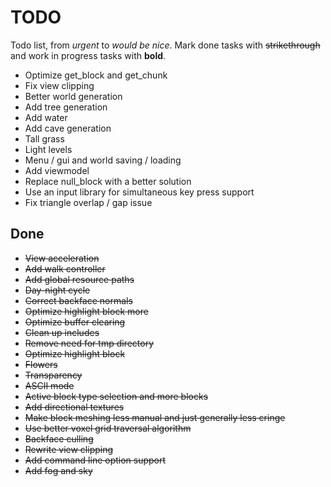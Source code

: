 # TODO
Todo list, from *urgent* to *would be nice*. Mark done tasks with ~~strikethrough~~
and work in progress tasks with **bold**.

- Optimize get_block and get_chunk
- Fix view clipping
- Better world generation
- Add tree generation
- Add water
- Add cave generation
- Tall grass
- Light levels
- Menu / gui and world saving / loading
- Add viewmodel
- Replace null_block with a better solution
- Use an input library for simultaneous key press support
- Fix triangle overlap / gap issue

## Done
- ~~View acceleration~~
- ~~Add walk controller~~
- ~~Add global resource paths~~
- ~~Day-night cycle~~
- ~~Correct backface normals~~
- ~~Optimize highlight block more~~
- ~~Optimize buffer clearing~~
- ~~Clean up includes~~
- ~~Remove need for tmp directory~~
- ~~Optimize highlight block~~
- ~~Flowers~~
- ~~Transparency~~
- ~~ASCII mode~~
- ~~Active block type selection and more blocks~~
- ~~Add directional textures~~
- ~~Make block meshing less manual and just generally less cringe~~
- ~~Use better voxel grid traversal algorithm~~
- ~~Backface culling~~
- ~~Rewrite view clipping~~
- ~~Add command line option support~~
- ~~Add fog and sky~~
